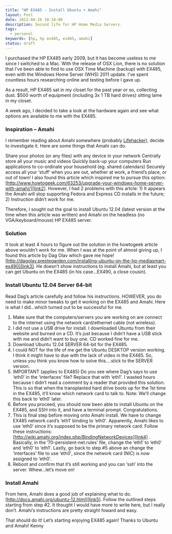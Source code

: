 ```yaml
---
title: "HP EX485 - Install Ubuntu + Amahi"
layout: Post
date: 2012-08-26 10:18:00
description: Second life for HP Home Media Servers.
tags:
  - personal
keywords: [hp, hp ex485, ex485, amahi]
status: draft
---
```


I purchased the HP EX485 early 2009, but it has become useless to me since I switched to a Mac. With the release of OSX Lion, there is no solution that I’ve been able to find to use OSX Time Machine (backup) with EX485, even with the Windows Home Server (WHS) 2011 update. I’ve spent countless hours researching online and testing before I gave up.

As a result, HP EX485 sat in my closet for the past year or so, collecting dust. $500 worth of equipment (including 3x 1 TB hard drives) sitting lame in my closet.

A week ago, I decided to take a look at the hardware again and see what options are available to me with the EX485.

### Inspiration – Amahi

I remember reading about Amahi somewhere (probably [Lifehacker][link1]), decide to investigate it. Here are some things that Amahi can do.

Share your photos (or any files) with any device in your network
Centrally store all your music and videos
Quickly back-up your computers
Run applications to co-ordinate your household (eg. shared calendars)
Securely access all your ‘stuff’ when you are out, whether at work, a friend’s place, or out of town!
I also found this article which inspired me to pursue this option: [http://www.howtogeek.com/63253/upgrade-your-windows-home-server-with-amahi/][link2]. However, I had 2 problems with this artcle: 1) It appears the Amahi will stop supporting Fedora and Express CD installs in the future; 2) Instruction didn’t work for me.

Therefore, I sought out the goal to install Ubuntu 12.04 (latest version at the time when this article was written) and Amahi on the headless (no VGA/keyboard/mouse) HP EX485 server.

### Solution

It took at least 4 hours to figure out the solution in the howtogeek article above wouldn’t work for me. When I was at the point of almost giving up, I found this article by Dag Olav which gave me hope! [http://dagolav.prestegarden.com/installing-ubuntu-on-the-hp-mediasmart-ex490][link3]. He doesn’t show instructions to install Amahi, but at least you can get Ubuntu on the EX485 (in his case…EX490, a close cousin).

### Install Ubuntu 12.04 Server 64-bit

Read Dag’s article carefully and follow his instructions. HOWEVER, you do need to make minor tweaks to get it working on the EX485 and Amahi. Here is what I did…which turned out to be successful for me.

1. Make sure that the computers/servers you are working on are connect to the internet using the network card/ethernet cable (not wireless).
2. I did not use a USB drive for install. I downloaded Ubuntu from their website and burned on a CD. It’s just because I didn’t have a USB stick with me and didn’t want to buy one. CD worked fine for me.
3. Download Ubuntu 12.04 SERVER 64-bit for the EX485.
4. I could NOT for the life of me get the Ubuntu DESKTOP version working. I think it might have to due with the lack of video in the EX485. So, unless you think you know how to solve this….stick to the SERVER version.
5. IMPORTANT (applies to EX485) Do you see where Dag’s says to use ‘eth0′ in the ‘interfaces’ file? Replace that with ‘eth1′. I wasted hours because I didn’t read a comment by a reader that provided this solution. This is so that when the transplanted hard drive boots up for the 1st time in the EX485, it’ll know which network card to talk to. Note: We’ll change this back to ‘eth0′ later.
6. Before you proceed, you should now been able to install Ubuntu on the EX485, and SSH into it, and have a terminal prompt. Congratulations.
7. This is final step before moving onto Amahi install. We have to change EX485 network card’s ‘eth1′ binding to ‘eth0′. Apparently, Amahi likes to use ‘eth0′ since it’s supposed to be the primary network card. Follow these instructions: [http://wiki.amahi.org/index.php/BindingNetworkDevices][link4] . Basically, in the ’70-persistent-net.rules’ file, change the ‘eth1′ to ‘eth0′ and ‘eth0′ to ‘eth1′. Lastly, go back to step #5 above an change the ‘interfaces’ file to use ‘eth0′, since the network card (NIC) is now assigned to ‘eth0′.
8. Reboot and confirm that it’s still working and you can ‘ssh’ into the server. Whew…let’s move on!

### Install Amahi

From here, Amahi does a good job of explaining what to do. [http://docs.amahi.org/ubuntu-12.html][link5]. Follow the outlined steps starting from step #2. It thought I would have more to write here, but I really don’t. Amahi’s instructions are pretty straight foward and easy.

That should do it! Let’s starting enjoying EX485 again! Thanks to Ubuntu and Amahi!
Kenny

[link1]: http://lifehacker.com/5332535/amahi-turns-old-systems-into-full-featured-media-servers
[link2]: http://www.howtogeek.com/63253/upgrade-your-windows-home-server-with-amahi/
[link3]: http://dagolav.prestegarden.com/installing-ubuntu-on-the-hp-mediasmart-ex490
[link4]: http://wiki.amahi.org/index.php/BindingNetworkDevices
[link5]: http://docs.amahi.org/ubuntu-12.html
